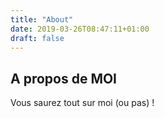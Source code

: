 ```yaml
---
title: "About"
date: 2019-03-26T08:47:11+01:00
draft: false
---
```


## A propos de MOI

Vous saurez tout sur moi (ou pas) !
